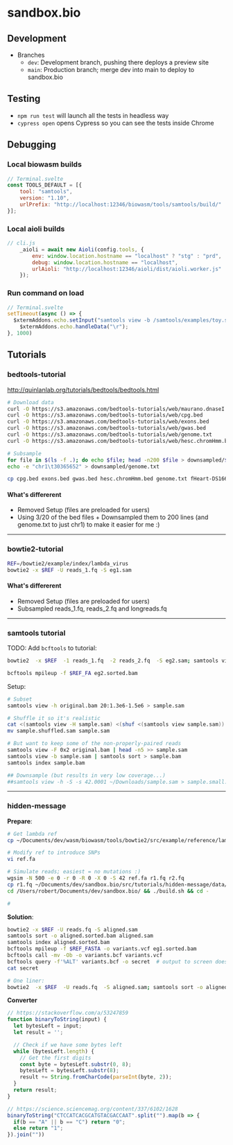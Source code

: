 # sandbox.bio

## Development

* Branches
  * `dev`: Development branch, pushing there deploys a preview site
  * `main`: Production branch; merge dev into main to deploy to sandbox.bio

## Testing

* `npm run test` will launch all the tests in headless way
* `cypress open` opens Cypress so you can see the tests inside Chrome

## Debugging

### Local biowasm builds

```javascript
// Terminal.svelte
const TOOLS_DEFAULT = [{
	tool: "samtools",
	version: "1.10",
	urlPrefix: "http://localhost:12346/biowasm/tools/samtools/build/"
}];
```

### Local aioli builds

```javascript
// cli.js
	_aioli = await new Aioli(config.tools, {
		env: window.location.hostname == "localhost" ? "stg" : "prd",
		debug: window.location.hostname == "localhost",
		urlAioli: "http://localhost:12346/aioli/dist/aioli.worker.js"
	});
```

### Run command on load

```javascript
// Terminal.svelte
setTimeout(async () => {
  $xtermAddons.echo.setInput("samtools view -b /samtools/examples/toy.sam > bad.bam; samtools quickcheck bad.bam");
	$xtermAddons.echo.handleData("\r");
}, 1000)
```


## Tutorials

### bedtools-tutorial

http://quinlanlab.org/tutorials/bedtools/bedtools.html

```bash
# Download data
curl -O https://s3.amazonaws.com/bedtools-tutorials/web/maurano.dnaseI.tgz
curl -O https://s3.amazonaws.com/bedtools-tutorials/web/cpg.bed
curl -O https://s3.amazonaws.com/bedtools-tutorials/web/exons.bed
curl -O https://s3.amazonaws.com/bedtools-tutorials/web/gwas.bed
curl -O https://s3.amazonaws.com/bedtools-tutorials/web/genome.txt
curl -O https://s3.amazonaws.com/bedtools-tutorials/web/hesc.chromHmm.bed

# Subsample
for file in $(ls -f .); do echo $file; head -n200 $file > downsampled/$file; done
echo -e "chr1\t30365652" > downsampled/genome.txt

cp cpg.bed exons.bed gwas.bed hesc.chromHmm.bed genome.txt fHeart-DS16621.hotspot.twopass.fdr0.05.merge.bed fHeart-DS15839.hotspot.twopass.fdr0.05.merge.bed fSkin_fibro_bicep_R-DS19745.hg19.hotspot.twopass.fdr0.05.merge.bed ../../tutorials/1-intro-to-bedtools/data
```

#### What's differerent
* Removed Setup (files are preloaded for users)
* Using 3/20 of the bed files + Downsampled them to 200 lines (and genome.txt to just chr1) to make it easier for me :)

---

### bowtie2-tutorial

```bash
REF=/bowtie2/example/index/lambda_virus
bowtie2 -x $REF -U reads_1.fq -S eg1.sam
```

#### What's differerent
* Removed Setup (files are preloaded for users)
* Subsampled reads_1.fq, reads_2.fq and longreads.fq

---

### samtools tutorial

TODO: Add `bcftools` to tutorial:

```bash
bowtie2  -x $REF  -1 reads_1.fq  -2 reads_2.fq  -S eg2.sam; samtools view eg2.sam -o eg2.bam; samtools sort eg2.sam -o eg2.sorted.bam

bcftools mpileup -f $REF_FA eg2.sorted.bam
```

Setup:

```bash
# Subset
samtools view -h original.bam 20:1.3e6-1.5e6 > sample.sam

# Shuffle it so it's realistic
cat <(samtools view -H sample.sam) <(shuf <(samtools view sample.sam)) > sample.shuffled.sam
mv sample.shuffled.sam sample.sam

# But want to keep some of the non-properly-paired reads
samtools view -F 0x2 original.bam | head -n5 >> sample.sam
samtools view -b sample.sam | samtools sort > sample.bam
samtools index sample.bam

## Downsample (but results in very low coverage...)
##samtools view -h -S -s 42.0001 ~/Downloads/sample.sam > sample.small.sam
```

---

### hidden-message

**Prepare**:

```bash
# Get lambda ref
cp ~/Documents/dev/wasm/biowasm/tools/bowtie2/src/example/reference/lambda_virus.fa ref.fa

# Modify ref to introduce SNPs
vi ref.fa

# Simulate reads; easiest = no mutations :)
wgsim -N 500 -e 0 -r 0 -R 0 -X 0 -S 42 ref.fa r1.fq r2.fq
cp r1.fq ~/Documents/dev/sandbox.bio/src/tutorials/hidden-message/data/reads.fq
cd /Users/robert/Documents/dev/sandbox.bio/ && ./build.sh && cd -

# 
```

**Solution**:

```bash
bowtie2 -x $REF -U reads.fq -S aligned.sam
samtools sort -o aligned.sorted.bam aligned.sam
samtools index aligned.sorted.bam
bcftools mpileup -f $REF_FASTA -o variants.vcf eg1.sorted.bam
bcftools call -mv -Ob -o variants.bcf variants.vcf
bcftools query -f'%ALT' variants.bcf -o secret  # output to screen doesn't work b/c not flushed
cat secret

# One liner:
bowtie2  -x $REF  -U reads.fq  -S aligned.sam; samtools sort -o aligned.sorted.bam aligned.sam; samtools index aligned.sorted.bam; bcftools mpileup -f $REF_FASTA -o variants.vcf aligned.sorted.bam; bcftools call -mv -Ob -o variants.bcf variants.vcf; bcftools query -f'%ALT' variants.bcf -o secret; cat secret
```

**Converter**

```js
// https://stackoverflow.com/a/53247859
function binaryToString(input) {
  let bytesLeft = input;
  let result = '';

  // Check if we have some bytes left
  while (bytesLeft.length) {
    // Get the first digits
    const byte = bytesLeft.substr(0, 8);
    bytesLeft = bytesLeft.substr(8);
    result += String.fromCharCode(parseInt(byte, 2));
  }
  return result;
}

// https://science.sciencemag.org/content/337/6102/1628
binaryToString("CTCCATCACGCATGTACGACCAAT".split("").map(b => {
  if(b == "A" || b == "C") return "0";
  else return "1";
}).join(""))
```
